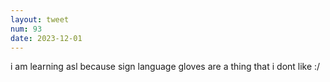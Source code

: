 ```yaml
---
layout: tweet
num: 93
date: 2023-12-01
---
```


i am learning asl because sign language gloves are a thing
that i dont like :/
